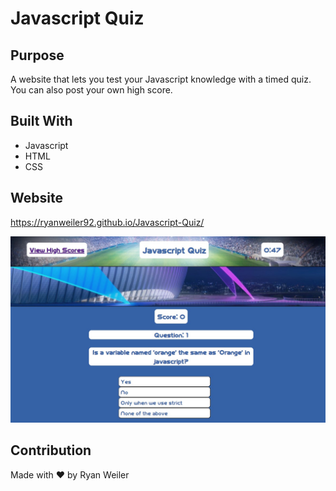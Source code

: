 # Javascript Quiz

## Purpose
A website that lets you test your Javascript knowledge with a timed quiz. You can also post your own high score.

## Built With
* Javascript
* HTML
* CSS

## Website
https://ryanweiler92.github.io/Javascript-Quiz/

![Javascript-Quiz-Screnshot](assets\images\site-screenshot.jpg)

## Contribution
Made with ❤️ by Ryan Weiler



